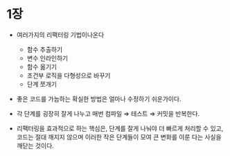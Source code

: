 # 1장

- 여러가지의 리팩터링 기법이나온다
    - 함수 추출하기
    - 변수 인라인하기
    - 함수 옮기기
    - 조건부 로직을 다형성으로 바꾸기
    - 단계 쪼개기
  
- 좋은 코드를 가늠하는 확실한 방법은 얼마나 수정하기 쉬운가이다.

- 각 단계를 굉장히 잘게 나누고 매번 컴파일 ⇒ 테스트 ⇒ 커밋을 반복한다.

- 리팩터링을 효과적으로 하는 핵심은, 단계를 잘게 나눠야 더 빠르게 처리할 수 있고, 코드는 절대 깨지지 않으며 이러한 작은 단계들이 모여 큰 변화를 이룬 다는 사실을 깨닫는 것이다.